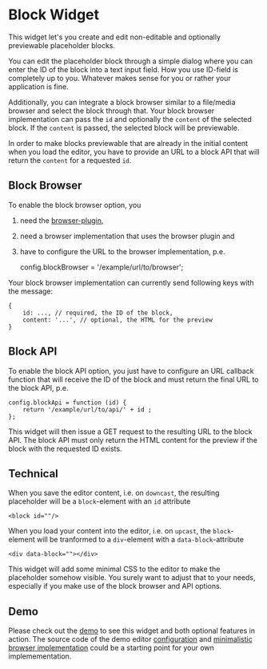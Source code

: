 # Block Widget

This widget let's you create and edit non-editable and optionally previewable placeholder blocks. 

You can edit the placeholder block through a simple dialog where you can enter the ID of the block into a text input field. How you use ID-field is completely up to you. Whatever makes sense for you or rather your application is fine. 

Additionally, you can integrate a block browser similar to a file/media browser and select the block through that. Your block browser implementation can pass the `id` and optionally the `content` of the selected block. If the `content` is passed, the selected block will be previewable.

In order to make blocks previewable that are already in the initial content when you load the editor, you have to provide an URL to a block API that will return the `content` for a requested `id`.

## Block Browser

To enable the block browser option, you

1. need the [browser-plugin](https://ckeditor.com/cke4/addon/browser),
2. need a browser implementation that uses the browser plugin and
3. have to configure the URL to the browser implementation, p.e.

    
    config.blockBrowser = '/example/url/to/browser';

Your block browser implementation can currently send following keys with the message:

    {
        id: ..., // required, the ID of the block,
        content: '...', // optional, the HTML for the preview
    }

## Block API

To enable the block API option, you just have to configure an URL callback function that will receive the ID of the block and must return the final URL to the block API, p.e.

    config.blockApi = function (id) {
        return '/example/url/to/api/' + id ;
    };

This widget will then issue a GET request to the resulting URL to the block API. The block API must only return the HTML content for the preview if the block with the requested ID exists.

## Technical

When you save the editor content, i.e. on `downcast`, the resulting placeholder will be a `block`-element with an `id` attribute

    <block id=""/>

When you load your content into the editor, i.e. on `upcast`, the `block`-element will be tranformed to a `div`-element with a `data-block`-attribute

    <div data-block=""></div>

This widget will add some minimal CSS to the editor to make the placeholder somehow visible. You surely want to adjust that to your needs, especially if you make use of the block browser and API options.

## Demo

Please check out the [demo](https://akilli.github.io/rte/ck4) to see this widget and both optional features in action. The source code of the demo editor [configuration](https://github.com/akilli/rte/blob/master/ck4/index.js) and [minimalistic browser implementation](https://github.com/akilli/rte/tree/master/browser) could be a starting point for your own implemementation. 
